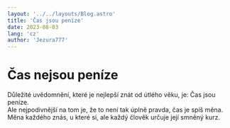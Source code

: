 ```yaml
---
layout: '../../layouts/Blog.astro'
title: 'Čas jsou peníze'
date: 2023-08-03
lang: 'cz'
author: 'Jezura777'
---
```


# Čas nejsou peníze

Důležité uvědomnění, které je nejlepší znát od útlého věku, je:  Čas jsou peníze. <br/>
Ale nejpodivnější na tom je, že to není tak úplně pravda, čas je spíš měna. Měna každého znás, u které si, ale každý člověk určuje její smněný kurz.